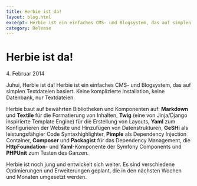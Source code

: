 ```yaml
---
title: Herbie ist da!
layout: blog.html
excerpt: Herbie ist ein einfaches CMS- und Blogsystem, das auf simplen Textdateien basiert. Keine komplizierte Installation, keine Datenbank, nur Textdateien.
category: Release
---
```


# Herbie ist da!

4\. Februar 2014

Juhui, Herbie ist da! Herbie ist ein einfaches CMS- und Blogsystem, das auf
simplen Textdateien basiert. Keine komplizierte Installation, keine Datenbank,
nur Textdateien.

Herbie baut auf bewährten Bibliotheken und Komponenten auf: **Markdown** und **Textile**
für die Formatierung von Inhalten, **Twig** (eine von Jinja/Django inspirierte
Template Engine) für die Erstellung von Layouts, **Yaml** zum Konfigurieren der
Website und Hinzufügen von Datenstrukturen, **GeSHi** als leistungsfähgier Code
Syntaxhighlighter, **Pimple** als Dependency Injection Container, **Composer** und
**Packagist** für das Dependency Management, die **HttpFoundation**- und
**Yaml**-Komponente der Symfony Components und **PHPUnit** zum Testen des Ganzen.

Herbie ist noch jung und entwickelt sich weiter. Es sind verschiedene
Optimierungen und Erweiterungen geplant, die in den nächsten Wochen und Monaten
umgesetzt werden.
